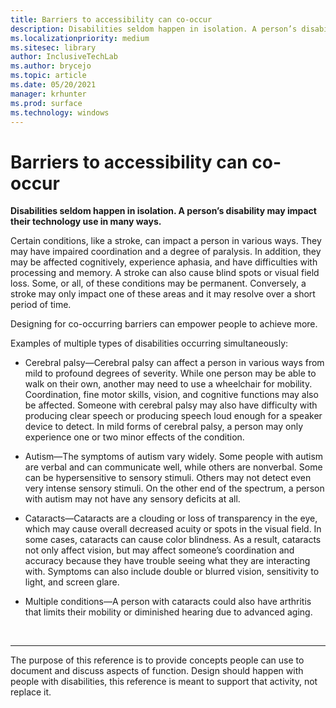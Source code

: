 ```yaml
---
title: Barriers to accessibility can co-occur
description: Disabilities seldom happen in isolation. A person’s disability may impact their technology use in many ways
ms.localizationpriority: medium
ms.sitesec: library
author: InclusiveTechLab
ms.author: brycejo 
ms.topic: article
ms.date: 05/20/2021
manager: krhunter
ms.prod: surface
ms.technology: windows
---
```


# Barriers to accessibility can co-occur

**Disabilities seldom happen in isolation. A person’s disability may impact their technology use in many ways.**

Certain conditions, like a stroke, can impact a person in various ways. They may have impaired coordination and a degree of paralysis. In addition, they may be affected cognitively, experience aphasia, and have difficulties with processing and memory. A stroke can also cause blind spots or visual field loss. Some, or all, of these conditions may be permanent. Conversely, a stroke may only impact one of these areas and it may resolve over a short period of time.

Designing for co-occurring barriers can empower people to achieve more.

Examples of multiple types of disabilities occurring simultaneously: 

* Cerebral palsy—Cerebral palsy can affect a person in various ways from mild to profound degrees of severity. While one person may be able to walk on their own, another may need to use a wheelchair for mobility. Coordination, fine motor skills, vision, and cognitive functions may also be affected. Someone with cerebral palsy may also have difficulty with producing clear speech or producing speech loud enough for a speaker device to detect. In mild forms of cerebral palsy, a person may only experience one or two minor effects of the condition.

* Autism—The symptoms of autism vary widely. Some people with autism are verbal and can communicate well, while others are nonverbal. Some can be hypersensitive to sensory stimuli. Others may not detect even very intense sensory stimuli. On the other end of the spectrum, a person with autism may not have any sensory deficits at all.

* Cataracts—Cataracts are a clouding or loss of transparency in the eye, which may cause overall decreased acuity or spots in the visual field. In some cases, cataracts can cause color blindness. As a result, cataracts not only affect vision, but may affect someone’s coordination and accuracy because they have trouble seeing what they are interacting with. Symptoms can also include double or blurred vision, sensitivity to light, and screen glare. 

* Multiple conditions—A person with cataracts could also have arthritis that limits their mobility or diminished hearing due to advanced aging.


&nbsp;

[comment]: # (Footer statement)
___
The purpose of this reference is to provide concepts people can use to document and discuss aspects of function. Design should happen with people with disabilities, this reference is meant to support that activity, not replace it. 
